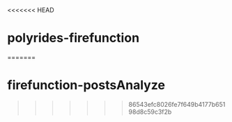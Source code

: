 <<<<<<< HEAD
# polyrides-firefunction
=======
# firefunction-postsAnalyze
>>>>>>> 86543efc8026fe7f649b4177b65198d8c59c3f2b
